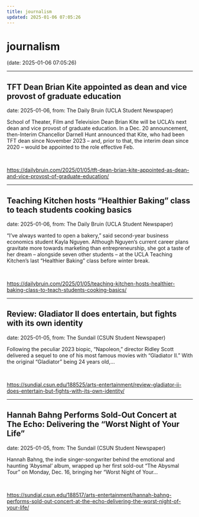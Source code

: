 ```yaml
---
title: journalism
updated: 2025-01-06 07:05:26
---
```


# journalism

(date: 2025-01-06 07:05:26)

---

## TFT Dean Brian Kite appointed as dean and vice provost of graduate education

date: 2025-01-06, from: The Daily Bruin (UCLA Student Newspaper)

School of Theater, Film and Television Dean Brian Kite will be UCLA&#8217;s next dean and vice provost of graduate education.
In a Dec. 20 announcement, then-Interim Chancellor Darnell Hunt announced that Kite, who had been TFT dean since November 2023 &#8211; and, prior to that, the interim dean since 2020 &#8211; would be appointed to the role effective Feb. 

<br> 

<https://dailybruin.com/2025/01/05/tft-dean-brian-kite-appointed-as-dean-and-vice-provost-of-graduate-education/>

---

## Teaching Kitchen hosts “Healthier Baking” class to teach students cooking basics

date: 2025-01-06, from: The Daily Bruin (UCLA Student Newspaper)

“I’ve always wanted to open a bakery,” said second-year business economics student Kayla Nguyen.
Although Nguyen’s current career plans gravitate more towards marketing than entrepreneurship, she got a taste of her dream – alongside seven other students – at the UCLA Teaching Kitchen’s last “Healthier Baking” class before winter break. 

<br> 

<https://dailybruin.com/2025/01/05/teaching-kitchen-hosts-healthier-baking-class-to-teach-students-cooking-basics/>

---

## Review: Gladiator II does entertain, but fights with its own identity

date: 2025-01-05, from: The Sundail (CSUN Student Newspaper)

Following the peculiar 2023 biopic, “Napoleon,” director Ridley Scott delivered a sequel to one of his most famous movies with “Gladiator II.” With the original “Gladiator” being 24 years old,... 

<br> 

<https://sundial.csun.edu/188525/arts-entertainment/review-gladiator-ii-does-entertain-but-fights-with-its-own-identity/>

---

## Hannah Bahng Performs Sold-Out Concert at The Echo: Delivering the “Worst Night of Your Life”

date: 2025-01-05, from: The Sundail (CSUN Student Newspaper)

Hannah Bahng, the indie singer-songwriter behind the emotional and haunting ‘Abysmal’ album, wrapped up her first sold-out “The Abysmal Tour” on Monday, Dec. 16, bringing her “Worst Night of Your... 

<br> 

<https://sundial.csun.edu/188517/arts-entertainment/hannah-bahng-performs-sold-out-concert-at-the-echo-delivering-the-worst-night-of-your-life/>

